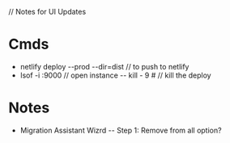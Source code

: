 // Notes for UI Updates

# Cmds
- netlify deploy --prod --dir=dist // to push to netlify
- lsof -i :9000 // open instance
-- kill - 9 # // kill the deploy

# Notes
- Migration Assistant Wizrd
-- Step 1: Remove from all option? 

